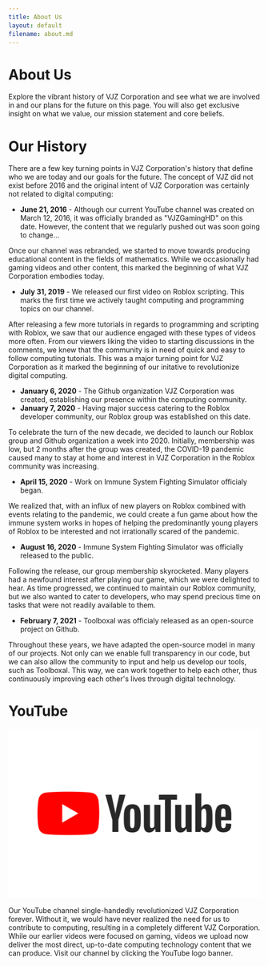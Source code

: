 ```yaml
---
title: About Us
layout: default
filename: about.md
---
```


# About Us
Explore the vibrant history of VJZ Corporation and see what we are involved in and our plans for the future on this page. You will also get exclusive insight on what we value, our mission statement and core beliefs.

# Our History
There are a few key turning points in VJZ Corporation's history that define who we are today and our goals for the future. The concept of VJZ did not exist before 2016 and the original intent of VJZ Corporation was certainly not related to digital computing:

- **June 21, 2016** - Although our current YouTube channel was created on March 12, 2016, it was officially branded as "VJZGamingHD" on this date. However, the content that we regularly pushed out was soon going to change...

Once our channel was rebranded, we started to move towards producing educational content in the fields of mathematics. While we occasionally had gaming videos and other content, this marked the beginning of what VJZ Corporation embodies today.

- **July 31, 2019** - We released our first video on Roblox scripting. This marks the first time we actively taught computing and programming topics on our channel.

After releasing a few more tutorials in regards to programming and scripting with Roblox, we saw that our audience engaged with these types of videos more often. From our viewers liking the video to starting discussions in the comments, we knew that the community is in need of quick and easy to follow computing tutorials. This was a major turning point for VJZ Corporation as it marked the beginning of our initative to revolutionize digital computing. 

- **January 6, 2020** - The Github organization VJZ Corporation was created, establishing our presence within the computing community.
- **January 7, 2020** - Having major success catering to the Roblox developer community, our Roblox group was established on this date.

To celebrate the turn of the new decade, we decided to launch our Roblox group and Github organization a week into 2020. Initially, membership was low, but 2 months after the group was created, the COVID-19 pandemic caused many to stay at home and interest in VJZ Corporation in the Roblox community was increasing.

- **April 15, 2020** - Work on Immune System Fighting Simulator officialy began.

We realized that, with an influx of new players on Roblox combined with events relating to the pandemic, we could create a fun game about how the immune system works in hopes of helping the predominantly young players of Roblox to be interested and not irrationally scared of the pandemic.

- **August 16, 2020** - Immune System Fighting Simulator was officially released to the public.

Following the release, our group membership skyrocketed. Many players had a newfound interest after playing our game, which we were delighted to hear. As time progressed, we continued to maintain our Roblox community, but we also wanted to cater to developers, who may spend precious time on tasks that were not readily available to them.

- **February 7, 2021** - Toolboxal was officialy released as an open-source project on Github.

Throughout these years, we have adapted the open-source model in many of our projects. Not only can we enable full transparency in our code, but we can also allow the community to input and help us develop our tools, such as Toolboxal. This way, we can work together to help each other, thus continuously improving each other's lives through digital technology.

# YouTube
[![](/assets/images/youtube.svg)](https://www.youtube.com/channel/UC8ElcGm7bLnwc7f44wzDpqA)

Our YouTube channel single-handedly revolutionized VJZ Corporation forever. Without it, we would have never realized the need for us to contribute to computing, resulting in a completely different VJZ Corporation. While our earlier videos were focused on gaming, videos we upload now deliver the most direct, up-to-date computing technology content that we can produce. Visit our channel by clicking the YouTube logo banner.
